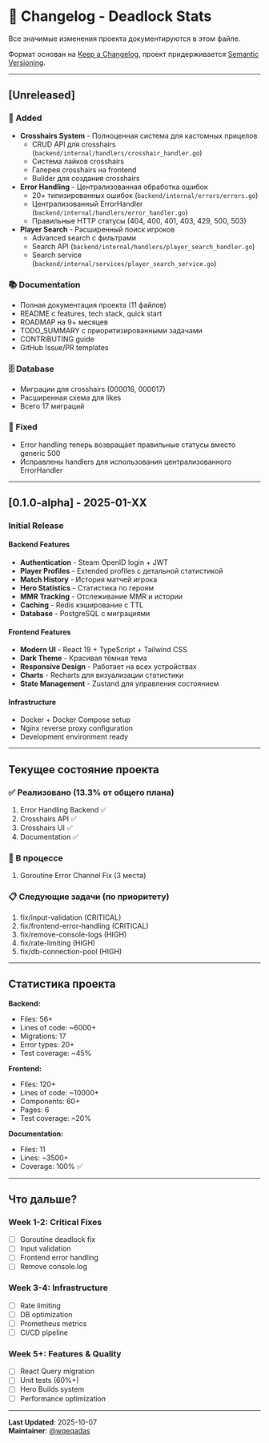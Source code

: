 # 📝 Changelog - Deadlock Stats

Все значимые изменения проекта документируются в этом файле.

Формат основан на [Keep a Changelog](https://keepachangelog.com/ru/1.0.0/),
проект придерживается [Semantic Versioning](https://semver.org/lang/ru/).

---

## [Unreleased]

### 🎉 Added
- **Crosshairs System** - Полноценная система для кастомных прицелов
  - CRUD API для crosshairs (`backend/internal/handlers/crosshair_handler.go`)
  - Система лайков crosshairs
  - Галерея crosshairs на frontend
  - Builder для создания crosshairs
- **Error Handling** - Централизованная обработка ошибок
  - 20+ типизированных ошибок (`backend/internal/errors/errors.go`)
  - Централизованный ErrorHandler (`backend/internal/handlers/error_handler.go`)
  - Правильные HTTP статусы (404, 400, 401, 403, 429, 500, 503)
- **Player Search** - Расширенный поиск игроков
  - Advanced search с фильтрами
  - Search API (`backend/internal/handlers/player_search_handler.go`)
  - Search service (`backend/internal/services/player_search_service.go`)

### 📚 Documentation
- Полная документация проекта (11 файлов)
- README с features, tech stack, quick start
- ROADMAP на 9+ месяцев
- TODO_SUMMARY с приоритизированными задачами
- CONTRIBUTING guide
- GitHub Issue/PR templates

### 🗄️ Database
- Миграции для crosshairs (000016, 000017)
- Расширенная схема для likes
- Всего 17 миграций

### 🐛 Fixed
- Error handling теперь возвращает правильные статусы вместо generic 500
- Исправлены handlers для использования централизованного ErrorHandler

---

## [0.1.0-alpha] - 2025-01-XX

### Initial Release

#### Backend Features
- **Authentication** - Steam OpenID login + JWT
- **Player Profiles** - Extended profiles с детальной статистикой
- **Match History** - История матчей игрока
- **Hero Statistics** - Статистика по героям
- **MMR Tracking** - Отслеживание MMR и истории
- **Caching** - Redis кэширование с TTL
- **Database** - PostgreSQL с миграциями

#### Frontend Features
- **Modern UI** - React 19 + TypeScript + Tailwind CSS
- **Dark Theme** - Красивая тёмная тема
- **Responsive Design** - Работает на всех устройствах
- **Charts** - Recharts для визуализации статистики
- **State Management** - Zustand для управления состоянием

#### Infrastructure
- Docker + Docker Compose setup
- Nginx reverse proxy configuration
- Development environment ready

---

## Текущее состояние проекта

### ✅ Реализовано (13.3% от общего плана)
1. Error Handling Backend ✅
2. Crosshairs API ✅
3. Crosshairs UI ✅
4. Documentation ✅

### 🔨 В процессе
1. Goroutine Error Channel Fix (3 места)

### 📋 Следующие задачи (по приоритету)
1. fix/input-validation (CRITICAL)
2. fix/frontend-error-handling (CRITICAL)
3. fix/remove-console-logs (HIGH)
4. fix/rate-limiting (HIGH)
5. fix/db-connection-pool (HIGH)

---

## Статистика проекта

**Backend:**
- Files: 56+
- Lines of code: ~6000+
- Migrations: 17
- Error types: 20+
- Test coverage: ~45%

**Frontend:**
- Files: 120+
- Lines of code: ~10000+
- Components: 60+
- Pages: 6
- Test coverage: ~20%

**Documentation:**
- Files: 11
- Lines: ~3500+
- Coverage: 100% ✅

---

## Что дальше?

### Week 1-2: Critical Fixes
- [ ] Goroutine deadlock fix
- [ ] Input validation
- [ ] Frontend error handling
- [ ] Remove console.log

### Week 3-4: Infrastructure
- [ ] Rate limiting
- [ ] DB optimization
- [ ] Prometheus metrics
- [ ] CI/CD pipeline

### Week 5+: Features & Quality
- [ ] React Query migration
- [ ] Unit tests (60%+)
- [ ] Hero Builds system
- [ ] Performance optimization

---

**Last Updated**: 2025-10-07  
**Maintainer**: [@wqeqadas](https://github.com/wqeqadas)


